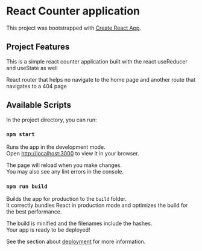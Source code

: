 # React Counter application

This project was bootstrapped with [Create React App](https://github.com/facebook/create-react-app).


## Project Features

This is a simple react counter application built with the react useReducer and useState as well 

React router that helps no navigate to the home page and another route that navigates to a 404 page


## Available Scripts

In the project directory, you can run:

### `npm start`

Runs the app in the development mode.\
Open [http://localhost:3000](http://localhost:3000) to view it in your browser.

The page will reload when you make changes.\
You may also see any lint errors in the console.



### `npm run build`

Builds the app for production to the `build` folder.\
It correctly bundles React in production mode and optimizes the build for the best performance.

The build is minified and the filenames include the hashes.\
Your app is ready to be deployed!

See the section about [deployment](https://facebook.github.io/create-react-app/docs/deployment) for more information.

